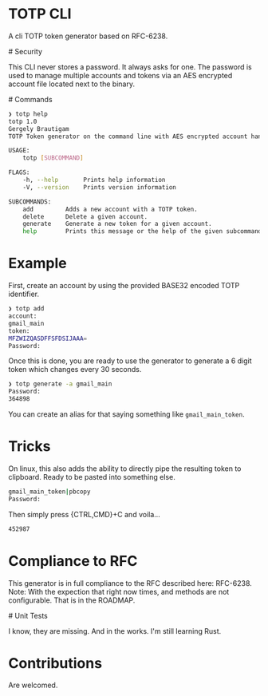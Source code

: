 # TOTP CLI

A cli TOTP token generator based on RFC-6238.

# Security

This CLI never stores a password. It always asks for one. The password is used to manage multiple accounts and tokens via an AES encrypted account file located next to the binary.

# Commands

```bash
❯ totp help
totp 1.0
Gergely Brautigam
TOTP Token generator on the command line with AES encrypted account handling.

USAGE:
    totp [SUBCOMMAND]

FLAGS:
    -h, --help       Prints help information
    -V, --version    Prints version information

SUBCOMMANDS:
    add         Adds a new account with a TOTP token.
    delete      Delete a given account.
    generate    Generate a new token for a given account.
    help        Prints this message or the help of the given subcommand(s)
```

# Example

First, create an account by using the provided BASE32 encoded TOTP identifier.

```bash
❯ totp add
account:
gmail_main
token:
MFZWIZQASDFFSFDSIJAAA=
Password:
```

Once this is done, you are ready to use the generator to generate a 6 digit token which changes every 30 seconds.

```bash
❯ totp generate -a gmail_main
Password:
364898
```

You can create an alias for that saying something like `gmail_main_token`.

# Tricks

On linux, this also adds the ability to directly pipe the resulting token to clipboard. Ready to be pasted into something else.

```bash
gmail_main_token|pbcopy
Password:
```

Then simply press {CTRL,CMD}+C and voila...

```bash
452987
```

# Compliance to RFC

This generator is in full compliance to the RFC described here: RFC-6238.
Note: With the expection that right now times, and methods are not configurable. That is in the ROADMAP.

# Unit Tests

I know, they are missing. And in the works. I'm still learning Rust.

# Contributions

Are welcomed.
